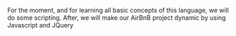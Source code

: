 For the moment, and for learning all basic concepts of this language, we will do some scripting. After, we will make our AirBnB project dynamic by using Javascript and JQuery
